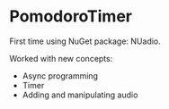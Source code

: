 # PomodoroTimer

First time using NuGet package: NUadio.

Worked with new concepts:
- Async programming
- Timer
- Adding and manipulating audio
